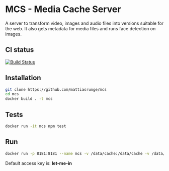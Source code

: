 
# MCS - Media Cache Server
A server to transform video, images and audio files into versions suitable for the web. It also gets metadata for media files and runs face detection on images.

## CI status
[![Build Status](https://travis-ci.org/mattiasrunge/mcs.png)](https://travis-ci.org/mattiasrunge/mcs)

## Installation
```bash
git clone https://github.com/mattiasrunge/mcs
cd mcs
docker build . -t mcs
```

## Tests
```bash
docker run -it mcs npm test
```

## Run
```bash
docker run -p 8181:8181 --name mcs -v /data/cache:/data/cache -v /data/files:/data/files -it mcs
```
Default access key is: **let-me-in**
